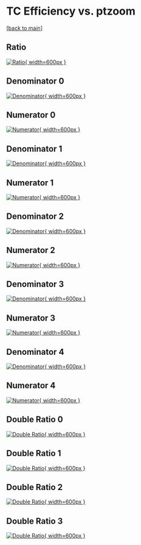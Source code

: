 # TC Efficiency vs. ptzoom

[[back to main](./)]



## Ratio

[![Ratio](../mtv/var/TC_vtr_11_1_eff_ptzoom.png){ width=600px }](../mtv/var/TC_vtr_11_1_eff_ptzoom.pdf)

## Denominator 0

[![Denominator](../mtv/den/TC_vtr_11_1_eff_ptzoom_den0.png){ width=600px }](../mtv/den/TC_vtr_11_1_eff_ptzoom_den0.pdf)

## Numerator 0

[![Numerator](../mtv/num/TC_vtr_11_1_eff_ptzoom_num0.png){ width=600px }](../mtv/num/TC_vtr_11_1_eff_ptzoom_num0.pdf)

## Denominator 1

[![Denominator](../mtv/den/TC_vtr_11_1_eff_ptzoom_den1.png){ width=600px }](../mtv/den/TC_vtr_11_1_eff_ptzoom_den1.pdf)

## Numerator 1

[![Numerator](../mtv/num/TC_vtr_11_1_eff_ptzoom_num1.png){ width=600px }](../mtv/num/TC_vtr_11_1_eff_ptzoom_num1.pdf)

## Denominator 2

[![Denominator](../mtv/den/TC_vtr_11_1_eff_ptzoom_den2.png){ width=600px }](../mtv/den/TC_vtr_11_1_eff_ptzoom_den2.pdf)

## Numerator 2

[![Numerator](../mtv/num/TC_vtr_11_1_eff_ptzoom_num2.png){ width=600px }](../mtv/num/TC_vtr_11_1_eff_ptzoom_num2.pdf)

## Denominator 3

[![Denominator](../mtv/den/TC_vtr_11_1_eff_ptzoom_den3.png){ width=600px }](../mtv/den/TC_vtr_11_1_eff_ptzoom_den3.pdf)

## Numerator 3

[![Numerator](../mtv/num/TC_vtr_11_1_eff_ptzoom_num3.png){ width=600px }](../mtv/num/TC_vtr_11_1_eff_ptzoom_num3.pdf)

## Denominator 4

[![Denominator](../mtv/den/TC_vtr_11_1_eff_ptzoom_den4.png){ width=600px }](../mtv/den/TC_vtr_11_1_eff_ptzoom_den4.pdf)

## Numerator 4

[![Numerator](../mtv/num/TC_vtr_11_1_eff_ptzoom_num4.png){ width=600px }](../mtv/num/TC_vtr_11_1_eff_ptzoom_num4.pdf)

## Double Ratio 0

[![Double Ratio](../mtv/ratio/TC_vtr_11_1_eff_ptzoom_ratio0.png){ width=600px }](../mtv/ratio/TC_vtr_11_1_eff_ptzoom_ratio0.pdf)

## Double Ratio 1

[![Double Ratio](../mtv/ratio/TC_vtr_11_1_eff_ptzoom_ratio1.png){ width=600px }](../mtv/ratio/TC_vtr_11_1_eff_ptzoom_ratio1.pdf)

## Double Ratio 2

[![Double Ratio](../mtv/ratio/TC_vtr_11_1_eff_ptzoom_ratio2.png){ width=600px }](../mtv/ratio/TC_vtr_11_1_eff_ptzoom_ratio2.pdf)

## Double Ratio 3

[![Double Ratio](../mtv/ratio/TC_vtr_11_1_eff_ptzoom_ratio3.png){ width=600px }](../mtv/ratio/TC_vtr_11_1_eff_ptzoom_ratio3.pdf)


